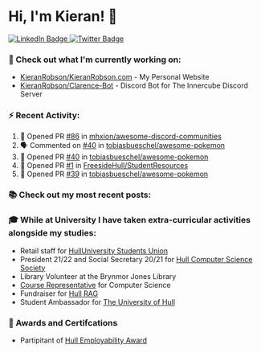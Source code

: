 # Hi, I'm Kieran! 👋  <img src="https://komarev.com/ghpvc/?username=KieranRobson" alt="" align="center" />
<div id="badges">
  <a href="https://www.linkedin.com/in/kieranrobson/" target="_blank">
    <img src="https://img.shields.io/badge/LinkedIn-blue?style=for-the-badge&logo=linkedin&logoColor=white" alt="LinkedIn Badge"/>
  </a>
  <a href="">
    <img src="https://img.shields.io/badge/Twitter-blue?style=for-the-badge&logo=twitter&logoColor=white" alt="Twitter Badge"/>
  </a>
</div>

### 👷 Check out what I'm currently working on:
- [KieranRobson/KieranRobson.com](https://github.com/KieranRobson/KieranRobson.com) - My Personal Website
- [KieranRobson/Clarence-Bot](https://github.com/KieranRobson/Clarence-Bot) - Discord Bot for The Innercube Discord Server

### ⚡ Recent Activity:
<!--START_SECTION:activity-->
1. 💪 Opened PR [#86](https://github.com/mhxion/awesome-discord-communities/pull/86) in [mhxion/awesome-discord-communities](https://github.com/mhxion/awesome-discord-communities)
2. 🗣 Commented on [#40](https://github.com/tobiasbueschel/awesome-pokemon/issues/40) in [tobiasbueschel/awesome-pokemon](https://github.com/tobiasbueschel/awesome-pokemon)
3. 💪 Opened PR [#40](https://github.com/tobiasbueschel/awesome-pokemon/pull/40) in [tobiasbueschel/awesome-pokemon](https://github.com/tobiasbueschel/awesome-pokemon)
4. 💪 Opened PR [#1](https://github.com/FreesideHull/StudentResources/pull/1) in [FreesideHull/StudentResources](https://github.com/FreesideHull/StudentResources)
5. 💪 Opened PR [#39](https://github.com/tobiasbueschel/awesome-pokemon/pull/39) in [tobiasbueschel/awesome-pokemon](https://github.com/tobiasbueschel/awesome-pokemon)
<!--END_SECTION:activity-->




### 📚 Check out my most recent posts:


### 🎓 While at University I have taken extra-curricular activities alongside my studies: 
- Retail staff for [HullUniversity Students Union](https://Hulluniunion.com)
- President 21/22 and Social Secretary 20/21 for [Hull Computer Science Society](https://hullcss.org/)
- Library Volunteer at the Brynmor Jones Library
- [Course Representative](https://hulluniunion.com/change-things/academic-reps?s=bar) for Computer Science
- Fundraiser for [Hull RAG](https://www.facebook.com/hulluniRAG/)
- Student Ambassador for [The University of Hull](https://hull.ac.uk)

### 👑 Awards and Certifcations
- Partipitant of [Hull Employability Award](https://hullawards.hull.ac.uk/)

